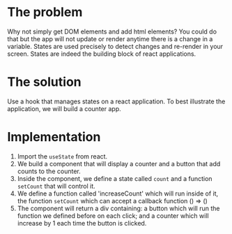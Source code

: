 # The problem
Why not simply get DOM elements and add html elements?
You could do that but the app will not update or render anytime there is a change in a variable. States are used precisely to detect changes and re-render in your screen. States are indeed the building block of react applications.

# The solution
Use a hook that manages states on a react application. To best illustrate the application, we will build a counter app.

# Implementation
1. Import the ``useState`` from react.
2. We build a component that will display a counter and a button that add counts to the counter.
3. Inside the component, we define a state called ``count`` and a function ``setCount`` that will control it.
4. We define a function called 'increaseCount' which will run inside of it, the function ``setCount`` which can accept a callback function () => ()
5. The component will return a div containing: a button which will run the function we defined before on each click; and a counter which will increase by 1 each time the button is clicked.
